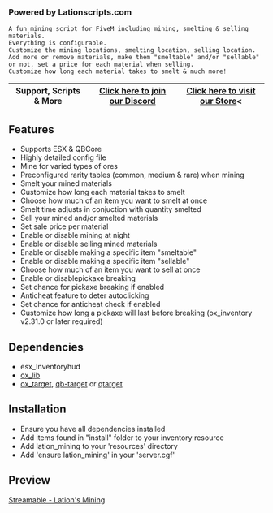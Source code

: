 ### Powered by Lationscripts.com


```yarn
A fun mining script for FiveM including mining, smelting & selling materials. 
Everything is configurable. 
Customize the mining locations, smelting location, selling location. 
Add more or remove materials, make them "smeltable" and/or "sellable" or not, set a price for each material when selling. 
Customize how long each material takes to smelt & much more!
```

|Support, Scripts & More| [Click here to join our Discord](https://discord.gg/9EbY4nM5uu)|[Click here to visit our Store](https://lationscripts.com/?utm_source=github&utm_medium=free-script)<
|---|---|---|

## Features
- Supports ESX & QBCore
- Highly detailed config file
- Mine for varied types of ores
- Preconfigured rarity tables (common, medium & rare) when mining
- Smelt your mined materials
- Customize how long each material takes to smelt
- Choose how much of an item you want to smelt at once
- Smelt time adjusts in conjuction with quantity smelted
- Sell your mined and/or smelted materials
- Set sale price per material
- Enable or disable mining at night
- Enable or disable selling mined materials
- Enable or disable making a specific item "smeltable"
- Enable or disable making a specific item "sellable"
- Choose how much of an item you want to sell at once
- Enable or disablepickaxe breaking
- Set chance for pickaxe breaking if enabled
- Anticheat feature to deter autoclicking
- Set chance for anticheat check if enabled
- Customize how long a pickaxe will last before breaking (ox_inventory v2.31.0 or later required)


## Dependencies
- esx_Inventoryhud
- [ox_lib](https://github.com/overextended/ox_lib/releases)
- [ox_target](https://github.com/overextended/ox_target/releases), [qb-target](https://github.com/qbcore-framework/qb-target) or [qtarget](https://github.com/overextended/ox_target/releases)


## Installation
- Ensure you have all dependencies installed
- Add items found in "install" folder to your inventory resource
- Add lation_mining to your 'resources' directory
- Add 'ensure lation_mining' in your 'server.cgf'

## Preview
[Streamable - Lation's Mining](https://streamable.com/q8xp0l)
